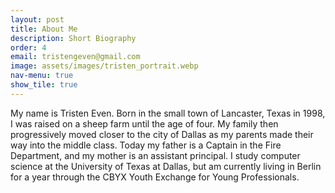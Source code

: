 ```yaml
---
layout: post
title: About Me
description: Short Biography
order: 4
email: tristengeven@gmail.com
image: assets/images/tristen_portrait.webp
nav-menu: true
show_tile: true
---
```


My name is Tristen Even. Born in the small town of Lancaster, Texas in 1998, I was raised on a sheep farm until the age of four. My family then progressively moved closer to the city of Dallas as my parents made their way into the middle class. Today my father is a Captain in the Fire Department, and my mother is an assistant principal. I study computer science at the University of Texas at Dallas, but am currently living in Berlin for a year through the CBYX Youth Exchange for Young Professionals. 
